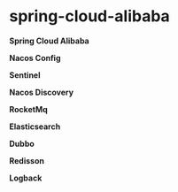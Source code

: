 # spring-cloud-alibaba

**Spring Cloud Alibaba**

**Nacos Config** 

**Sentinel**

**Nacos Discovery**

**RocketMq** 

**Elasticsearch**

**Dubbo**

**Redisson**

**Logback**
